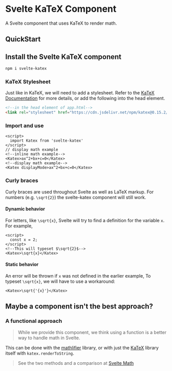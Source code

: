 # Svelte KaTeX Component

A Svelte component that uses KaTeX to render math.

## QuickStart

## Install the Svelte KaTeX component

```bash
npm i svelte-katex
```

### KaTeX Stylesheet

Just like in KaTeX, we will need to add a stylesheet. Refer to the [KaTeX Documentation](https://katex.org/docs/browser.html) for more details, or add
the following into the head element.

```html
<!--in the head element of app.html-->
<link rel="stylesheet" href="https://cdn.jsdelivr.net/npm/katex@0.15.2/dist/katex.min.css" integrity="sha384-MlJdn/WNKDGXveldHDdyRP1R4CTHr3FeuDNfhsLPYrq2t0UBkUdK2jyTnXPEK1NQ" crossorigin="anonymous">
```

### Import and use

```svelte
<script>
  import Katex from 'svelte-katex'
</script>
// display math example
<!--inline math example-->
<Katex>ax^2+bx+c=0</Katex>
<!--display math example-->
<Katex displayMode>ax^2+bx+c=0</Katex>
```

### Curly braces

Curly braces are used throughout Svelte as well as LaTeX markup.
For numbers (e.g. `\sqrt{2}`) the svelte-katex component will still work.

#### Dynamic behavior

For letters, like `\sqrt{x}`, Svelte will try to find a definition for the
variable `x`. For example,

```svelte
<script>
  const x = 2;
</script>
<!--This will typeset $\sqrt{2}$-->
<Katex>\sqrt{x}</Katex>
```

#### Static behavior

An error will be thrown if `x` was not defined in the earlier example,  To typeset `\sqrt{x}`,
we will have to use a workaround:

```svelte
<Katex>\sqrt{'{x}'}</Katex>
```

## Maybe a component isn't the best approach?

### A functional approach

> While we provide this component, we think using a function is
> a better way to handle math in Svelte.

This can be done with the [mathlifier](https://www.npmjs.com/package/mathlifier) library,
or with just the [KaTeX](https://katex.org) library itself with `katex.renderToString`.

> See the two methods and a comparison at
> [Svelte Math](https://svelte-math.vercel.app)
